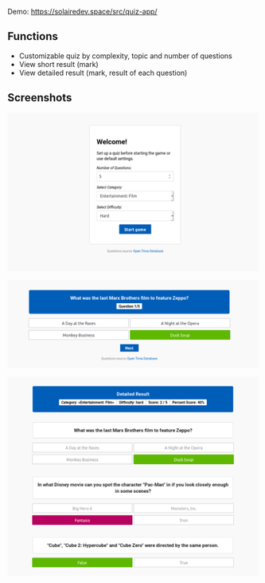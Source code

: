 Demo: https://solairedev.space/src/quiz-app/

## Functions

* Сustomizable quiz by complexity, topic and number of questions 
* View short result (mark)
* View detailed result (mark, result of each question) 

## Screenshots

![SETTINGS](screenshots/settings.png)

![QUESTION](screenshots/question.png)

![QUIZ RESULT](screenshots/quiz_result.png)
